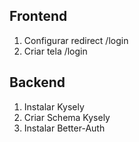 ## Frontend
1. Configurar redirect /login
2. Criar tela /login

## Backend
1. Instalar Kysely
2. Criar Schema Kysely
3. Instalar Better-Auth